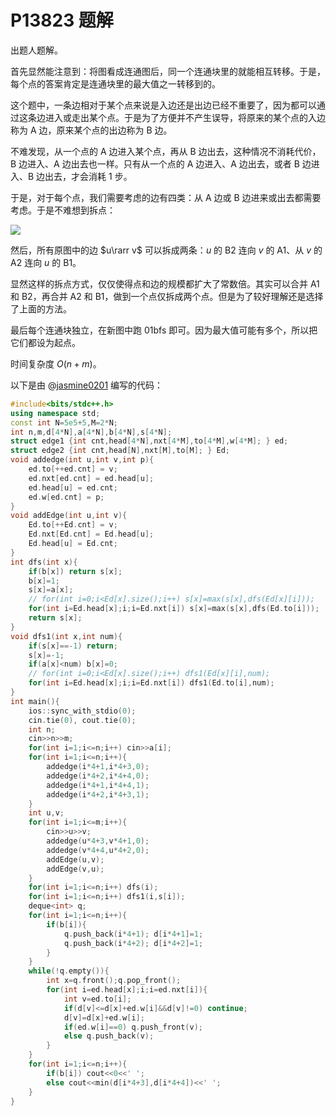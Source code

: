 # P13823 题解

出题人题解。

首先显然能注意到：将图看成连通图后，同一个连通块里的就能相互转移。于是，每个点的答案肯定是连通块里的最大值之一转移到的。

这个题中，一条边相对于某个点来说是入边还是出边已经不重要了，因为都可以通过这条边进入或走出某个点。于是为了方便并不产生误导，将原来的某个点的入边称为 A 边，原来某个点的出边称为 B 边。

不难发现，从一个点的 A 边进入某个点，再从 B 边出去，这种情况不消耗代价，B 边进入、A 边出去也一样。只有从一个点的 A 边进入、A 边出去，或者 B 边进入、B 边出去，才会消耗 $1$ 步。

于是，对于每个点，我们需要考虑的边有四类：从 A 边或 B 边进来或出去都需要考虑。于是不难想到拆点：

![](https://cdn.luogu.com.cn/upload/image_hosting/67woxwu1.png)

然后，所有原图中的边 $u\rarr v$ 可以拆成两条：$u$ 的 B2 连向 $v$ 的 A1、从 $v$ 的 A2 连向 $u$ 的 B1。

显然这样的拆点方式，仅仅使得点和边的规模都扩大了常数倍。其实可以合并 A1 和 B2，再合并 A2 和 B1，做到一个点仅拆成两个点。但是为了较好理解还是选择了上面的方法。

最后每个连通块独立，在新图中跑 01bfs 即可。因为最大值可能有多个，所以把它们都设为起点。

时间复杂度 $O(n+m)$。

以下是由 @[jasmine0201](/user/476922) 编写的代码：

```cpp
#include<bits/stdc++.h>
using namespace std;
const int N=5e5+5,M=2*N;
int n,m,d[4*N],a[4*N],b[4*N],s[4*N];
struct edge1 {int cnt,head[4*N],nxt[4*M],to[4*M],w[4*M]; } ed;
struct edge2 {int cnt,head[N],nxt[M],to[M]; } Ed;
void addedge(int u,int v,int p){
	ed.to[++ed.cnt] = v;
	ed.nxt[ed.cnt] = ed.head[u];
	ed.head[u] = ed.cnt;
    ed.w[ed.cnt] = p;
}
void addEdge(int u,int v){
	Ed.to[++Ed.cnt] = v;
	Ed.nxt[Ed.cnt] = Ed.head[u];
	Ed.head[u] = Ed.cnt;
}
int dfs(int x){
	if(b[x]) return s[x];
	b[x]=1;
	s[x]=a[x];
	// for(int i=0;i<Ed[x].size();i++) s[x]=max(s[x],dfs(Ed[x][i]));
    for(int i=Ed.head[x];i;i=Ed.nxt[i]) s[x]=max(s[x],dfs(Ed.to[i]));
	return s[x];
}
void dfs1(int x,int num){
	if(s[x]==-1) return;
	s[x]=-1;
	if(a[x]<num) b[x]=0;
	// for(int i=0;i<Ed[x].size();i++) dfs1(Ed[x][i],num);
    for(int i=Ed.head[x];i;i=Ed.nxt[i]) dfs1(Ed.to[i],num);
}
int main(){
    ios::sync_with_stdio(0);
    cin.tie(0), cout.tie(0);
	int n;
	cin>>n>>m;
	for(int i=1;i<=n;i++) cin>>a[i];
	for(int i=1;i<=n;i++){
		addedge(i*4+1,i*4+3,0);
		addedge(i*4+2,i*4+4,0);
		addedge(i*4+1,i*4+4,1);
		addedge(i*4+2,i*4+3,1);
	}
	int u,v;
	for(int i=1;i<=m;i++){
		cin>>u>>v;
		addedge(u*4+3,v*4+1,0);
		addedge(v*4+4,u*4+2,0);
		addEdge(u,v);
		addEdge(v,u);
	}
	for(int i=1;i<=n;i++) dfs(i);
	for(int i=1;i<=n;i++) dfs1(i,s[i]);
	deque<int> q;
	for(int i=1;i<=n;i++){
		if(b[i]){
			q.push_back(i*4+1); d[i*4+1]=1;
			q.push_back(i*4+2); d[i*4+2]=1;
		}
	}
	while(!q.empty()){
		int x=q.front();q.pop_front();
		for(int i=ed.head[x];i;i=ed.nxt[i]){
			int v=ed.to[i];
			if(d[v]<=d[x]+ed.w[i]&&d[v]!=0) continue;
			d[v]=d[x]+ed.w[i];
			if(ed.w[i]==0) q.push_front(v);
			else q.push_back(v);
		}
	}
	for(int i=1;i<=n;i++){
		if(b[i]) cout<<0<<' ';
		else cout<<min(d[i*4+3],d[i*4+4])<<' ';
	}
}
```